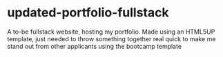 # updated-portfolio-fullstack

A to-be fullstack website, hosting my portfolio. Made using an HTML5UP template, just needed to throw something together real quick to make me stand out from other applicants using the bootcamp template
